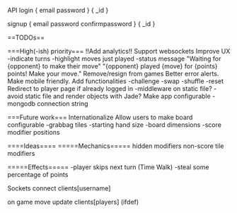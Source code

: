 API
login
{
	email
	password
}
{
	_id
}

signup
{
	email
	password
	confirmpassword
}
{
	_id
}



==TODOs==

===High(-ish) priority===
!!Add analytics!!
Support websockets
Improve UX
	-indicate turns
		-highlight moves just played
	-status message
		"Waiting for {opponent} to make their move"
		"{opponent} played {move} for {points} points! Make your move."
Remove/resign from games
Better error alerts.
Make mobile friendly.
Add functionalities
	-challenge
	-swap
	-shuffle
	-reset
Redirect to player page if already logged in
	-middleware on static file?
	-avoid static file and render objects with Jade?
Make app configurable
	-mongodb connection string

===Future work===
Internationalize
Allow users to make board configurable
	-grabbag tiles
	-starting hand size
	-board dimensions
	-score modifier positions

====Ideas====
=====Mechanics=====
hidden modifiers
non-score tile modifiers

=====Effects=====
-player skips next turn (Time Walk)
-steal some percentage of points

Sockets
connect
clients[username]

on game move
update clients[players] (ifdef)